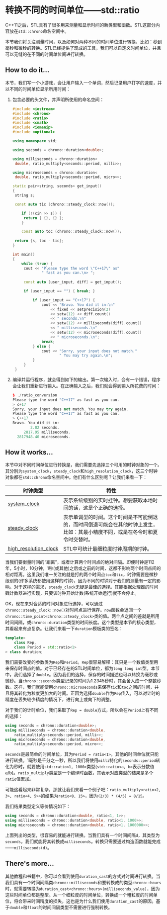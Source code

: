 # 转换不同的时间单位——std::ratio

C++11之后，STL具有了很多用来测量和显示时间的新类型和函数。STL这部分内容放在`std::chrono`命名空间中。

本节我们将关注测量时间，以及如何对两种不同的时间单位进行转换，比如：秒到毫秒和微秒的转换。STL已经提供了现成的工具，我们可以自定义时间单位，并且可以无缝的在不同的时间单位间进行转换。

## How to do it...

本节，我们写一个小游戏，会让用户输入一个单词，然后记录用户打字的速度，并以不同的时间单位显示所用时间：

1. 包含必要的头文件，并声明所使用的命名空间：

   ```c++
   #include <iostream>
   #include <chrono>
   #include <ratio>
   #include <cmath>
   #include <iomanip>
   #include <optional>
   
   using namespace std; 

   using seconds = chrono::duration<double>;

   using milliseconds = chrono::duration<
   	double, ratio_multiply<seconds::period, milli>>;

   using microseconds = chrono::duration<
   	double, ratio_multiply<seconds::period, micro>>;

   static pair<string, seconds> get_input()
   {
   	string s;

   	const auto tic (chrono::steady_clock::now());

       if (!(cin >> s)) {
       	return { {}, {} };
       }

       const auto toc (chrono::steady_clock::now());
       
   	return {s, toc - tic};
   } 

   int main()
   {
       while (true) {
       	cout << "Please type the word \"C++17\" as"
       			" fast as you can.\n> ";
           
       	const auto [user_input, diff] = get_input();

   		if (user_input == "") { break; }

            if (user_input == "C++17") {
                cout << "Bravo. You did it in:\n"
                    << fixed << setprecision(2)
                    << setw(12) << diff.count()
                    << " seconds.\n"
                    << setw(12) << milliseconds(diff).count()
                    << " milliseconds.\n"
                    << setw(12) << microseconds(diff).count()
                    << " microseconds.\n";
                break;
            } else {
                cout << "Sorry, your input does not match."
               			" You may try again.\n";
            }
        }
    }
    ```

13. 编译并运行程序，就会得到如下的输出。第一次输入时，会有一个错误，程序会让我们重新进行输入。在正确输入之后，我们就会得到输入所花费的时间：

    ```c++
    $ ./ratio_conversion
    Please type the word "C++17" as fast as you can.
    > c+17
    Sorry, your input does not match. You may try again.
    Please type the word "C++17" as fast as you can.
    > C++17
    Bravo. You did it in: 
            2.82 seconds.
         2817.95 milliseconds.
      2817948.40 microseconds.
    ```

## How it works...

本节中对不同时间单位进行转换是，我们需要先选择三个可用的时钟对象的一个。其分别为`system_clock`，`steady_clock`和`high_resolution_clock`，这三个时钟对象都在`std::chrono`命名空间中。他们有什么区别呢？让我们来看一下：

| 时钟类型                                                     | 特性                                                         |
| ------------------------------------------------------------ | ------------------------------------------------------------ |
| [system_clock](https://zh.cppreference.com/w/cpp/chrono/system_clock) | 表示系统级别的实时挂钟。想要获取本地时间的话，这是个正确的选择。 |
| [steady_clock](https://zh.cppreference.com/w/cpp/chrono/steady_clock) | 表示单调型的时间。这个时间是不可能倒退的，而时间倒退可能会在其他时钟上发生，比如：其最小精度不同，或是在冬令时和夏令时交替时。 |
| [high_resolution_clock](https://zh.cppreference.com/w/cpp/chrono/high_resolution_clock) | STL中可统计最细粒度时钟周期的时钟。                          |

当我们要衡量时间的“距离”，或者计算两个时间点的绝对间隔。即便时钟是112年，5小时，10分钟，1秒(或其他)之后或之前的时间，这都不影响两个时间点间的相对距离。这里我们唯一关注的就是打的两个时间点`toc`和`tic`，时钟需要是微秒级别的(许多系统都使用这样的时钟)，因为不同的时钟对于我们的测量有一定的影响。对于这样的需求，`steady_clock`无疑是最佳的选择。其能根据处理器的时间戳计数器进行实现，只要该时钟开始计数(系统开始运行)就不会停止。

OK，现在来对合适的时间对象进行选择，可以通过`chrono::steady_clock::now()`对时间点进行保存。`now`函数会返回一个`chrono::time_point<chrono::steady_clock>`类的值。两个点之间的差就是所用时间间隔，或`chrono::duration`类型的时间长度。这个类型是本节的核心类型，其看起来有点复杂。让我们来看一下`duration`模板类的签名：

```c++
template<
    class Rep,
    class Period = std::ratio<1>
> class duration;
```

我们需要改变的参数类为`Rep`和`Period`。`Rep`很容易解释：其只是一个数值类型用来保存时间点的值。对于已经存在的STL时间单位，都为`long long int`型。本节中，我们选择了`double`。因为我们的选择，保存的时间描述也可以转换为毫秒或微秒。当`chrono::seconds`类型记录的时间为1.2345秒时，其会舍入成一个整数秒数。这样，我们就能使用`chrono::microseconds`来保存`tic`和`toc`之间的时间，并且将其转化为粒度更加大的时间。正因为选择`double`作为`Rep`传入，可以对计时的精度在丢失较少精度的情况下，进行向上或向下的调整。

对于我们的计时单位，我们采取了`Rep = double`方式，所以会在`Period`上有不同的选择：

```c++
using seconds = chrono::duration<double>;
using milliseconds = chrono::duration<double,
	ratio_multiply<seconds::period, milli>>;
using microseconds = chrono::duration<double,
	ratio_multiply<seconds::period, micro>>;
```

`seconds`是最简单的时间单位，其为`Period = ratio<1>`，其他的时间单位就只能进行转换。1毫秒是千分之一秒，所以我们将使用`milli`特化的`seconds::period`转化为秒时，就要使用`std::ratio<1, 1000>`类型(`std::ratio<a, b>`表示分数值a/b)。`ratio_multiply`类型是一个编译时函数，其表示对应类型的结果是多个`ratio`值累加。

可能这看起来非常复杂，那就让我们来看一个例子吧：`ratio_multiply<ratio<2, 3>, ratio<4, 5>>`的结果为`ratio<8, 15>`，因为`(2/3) * (4/5) = 8/15`。

我们结果类型定义等价情况如下：

```c++
using seconds = chrono::duration<double, ratio<1, 1>>;
using milliseconds = chrono::duration<double, ratio<1, 1000>>;
using microseconds = chrono::duration<double, ratio<1, 1000000>>;
```

上面列出的类型，很容易的就能进行转换。当我们具有一个时间间隔`d`，其类型为`seconds`，我们就能将其转换成`milliseconds`。转换只需要通过构造函数就能完成——`milliseconds(d)`。

## There's more...

其他教程和书籍中，你可以会看到使用`duration_cast`的方式对时间进行转换。当我们具有一个时间间隔类`chrono::milliseconds`和要转换成的类型`chrono::hours`时，就需要转换为`duration_cast<chrono::hours>(milliseconds_value)`，因为这些时间单位都是整型。从一个细粒度的时间单位，转换成一个粗粒度的时间单位，将会带来时间精度的损失，这也是为什么我们使用`duration_cast`的原因。基于`double`和`float`的时间间隔类型不需要进行强制转换。